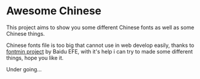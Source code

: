 # Awesome Chinese

This project aims to show you some different Chinese fonts as well as some Chinese things.

Chinese fonts file is too big that cannot use in web develop easily, thanks to [fontmin project](http://ecomfe.github.io/fontmin/) by Baidu EFE, with it's help i can try to made some different things, hope you like it.

Under going...
